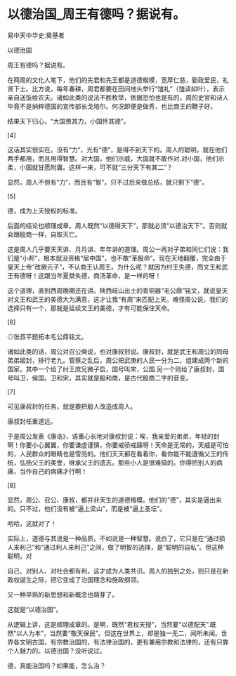 # 以德治国_周王有德吗？据说有。

易中天中华史:奠基者

以德治国

周王有德吗？据说有。

在两周的文化人笔下，他们的先君和先王都是道德楷模，宽厚仁慈，勤政爱民，礼贤下士。比方说，每年春耕，周君都要在田间地头举行“馌礼”（馌读如叶），表示亲自送饭给农夫。诸如此类的说法不胜枚举，依据恐怕也是有的，周的史官和诗人毕竟不是纳粹德国的宣传部长戈培尔。何况即便是做秀，也比商王的鞭子好。

结果天下归心，“大国畏其力，小国怀其德”。

[4]

这话其实很实在。没有“力”，光有“德”，是得不到天下的。周人的聪明，就在他们两手都用，而且用得智慧。对大国，他们示威，大国就不敢作对.对小国，他们示柔，小国就甘愿附庸。这样一来，可不就“三分天下有其二”？

显然，周人不但有“力”，而且有“智”。只不过后来做总结，就只剩下“德”。

[5]

德，成为上天授权的标准。

后面的结论也顺理成章。周人既然“以德得天下”，那就必须“以德治天下”。否则就会跟殷商一样，自取灭亡。

这是周人几乎要天天讲、月月讲、年年讲的道理。周公一再对子弟和同仁们说：我们是“小邦”，根本就没资格“居中国”，也不敢“革殷命”。现在天地翻覆，完全由于皇天上帝“改厥元子”，不认商王认周王。为什么呢？就因为纣王失德，而文王和武王有德呀！这跟当年夏桀失德，商汤革命，是一样的呀！

这个道理，直到西周晚期还在讲。陕西岐山出土的青铜器“毛公鼎”铭文，就说皇天对文王和武王的美德大为满意，这才让我“有周”来匹配上天。难怪周公说，我们的选择只有一个，那就是延续文王的美德，才有可能保住天命。

[6]

◎张叔平题拓本毛公鼎铭文。

诸如此类的话，周公对召公奭说，也对康叔封说。康叔封，就是武王和周公的同母弟弟姬封，排行老九。管蔡之乱后，周公把武庚的人民一分为二，组建成两个新的国家。其中一个给了纣王庶兄微子启，国号叫宋，公国.另一个则给了康叔封，国号叫卫，侯国。卫和宋，其实就是殷和商，是古代殷商二字的音变。

[7]

可见康叔封的任务，就是要把殷人改造成周人。

康叔封任重道远。

于是周公发表《康诰》，语重心长地对康叔封说：唉，我亲爱的弟弟，年轻的封啊！你要小心翼翼，你要谦虚谨慎，你要戒骄戒躁呀！天命是无常的，天威是可怕的，人民群众的眼睛也是雪亮的。他们天天都在看着你，看你能不能遵循父王的传统，弘扬父王的美誉，继承父王的遗志。那些小人是很难搞的。你得把别人的病痛，当作自己的病痛才行啊！

[8]

显然，周公、召公、康叔，都并非天生的道德楷模。他们的“德”，其实是逼出来的。只不过，他们没有被“逼上梁山”，而是被“逼上圣坛”。

哈哈，这就对了！

实际上，道德与其说是一种品质，不如说是一种智慧。说白了，它只是在“通过损人来利己”和“通过利人来利己”之间，做了明智的选择，是“聪明的自私”。但这种聪明，对

自己、对别人、对社会都有利，这才成为人类共识。周人的独到之处，则只是在新政权诞生之际，把它变成了治国理念和施政纲领。

又一种早熟的新思想和新概念也萌芽了。

这就是“以德治国”。

从逻辑上讲，这是顺理成章的。是啊，既然“君权天授”，当然要“以德配天”.既然“以人为本”，当然要“敬天保民”。但这在世界上，却是独一无二，闻所未闻。世界各文明古国，有宗教治国的，有法律治国的，更有兼用宗教和法律的，还有只靠个人魅力的。以德治国？没听说过。

德，真能治国吗？如果能，怎么治？